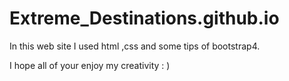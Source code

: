 # Extreme_Destinations.github.io

In this web site I used html ,css and some tips of bootstrap4.

I hope all of your enjoy my creativity : )
